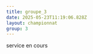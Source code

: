 ```yaml
---
title: groupe_3
date: 2025-05-23T11:19:06.828Z
layout: championnat
group: 3
---
```

service en cours

